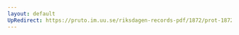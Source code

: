 ```yaml
---
layout: default
UpRedirect: https://pruto.im.uu.se/riksdagen-records-pdf/1872/prot-1872--ak--413/prot-1872--ak--413_030.pdf
---
```

